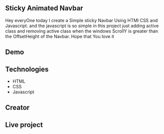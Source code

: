 ## Sticky Animated Navbar

Hey everyOne today I create a Simple sticky Navbar Using HTMl CSS and Javascript. and the javascript is so simple in this project just adding active class and removing active class when the windows ScrollY is greater than the OffsetHeight of the Navbar. Hope that You love it

## Demo

## Technologies

- HTML
- CSS
- Javascript

## Creator

## Live project
